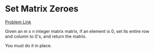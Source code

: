 <h1>Set Matrix Zeroes</h1>

[Problem Link](https://leetcode.com/problems/set-matrix-zeroes/)

Given an m x n integer matrix matrix, if an element is 0, set its entire row and column to 0's, and return the matrix.

You must do it in place.

